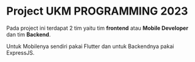 # Project UKM PROGRAMMING 2023

Pada project ini terdapat 2 tim yaitu tim **frontend** atau **Mobile Developer** dan tim **Backend**.

Untuk Mobilenya sendiri pakai Flutter dan untuk Backendnya pakai ExpressJS.
